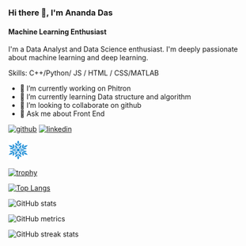 
### Hi there 👋, I'm Ananda Das
#### Machine Learning Enthusiast


I'm a Data Analyst and Data Science enthusiast. I'm deeply passionate about machine learning and deep learning.

Skills: C++/Python/ JS / HTML / CSS/MATLAB

- 🔭 I’m currently working on Phitron 
- 🌱 I’m currently learning Data structure and algorithm 
- 👯 I’m looking to collaborate on github 
- 💬 Ask me about Front End 


[<img src='https://cdn.jsdelivr.net/npm/simple-icons@3.0.1/icons/github.svg' alt='github' height='40'>](https://github.com/Ananda-01)  [<img src='https://cdn.jsdelivr.net/npm/simple-icons@3.0.1/icons/linkedin.svg' alt='linkedin' height='40'>](https://www.linkedin.com/in/https://www.linkedin.com/in/ananda-das-32920b216//)  

<a href='https://archiveprogram.github.com/'><img src='https://raw.githubusercontent.com/acervenky/animated-github-badges/master/assets/acbadge.gif' width='40' height='40'></a> 

[![trophy](https://github-profile-trophy.vercel.app/?username=Ananda-01)](https://github.com/ryo-ma/github-profile-trophy)

[![Top Langs](https://github-readme-stats.vercel.app/api/top-langs/?username=Ananda-01)](https://github.com/anuraghazra/github-readme-stats)

![GitHub stats](https://github-readme-stats.vercel.app/api?username=Ananda-01&show_icons=true&count_private=true)  

![GitHub metrics](https://metrics.lecoq.io/Ananda-01)  

![GitHub streak stats](https://streak-stats.demolab.com/?user=Ananda-01)  

